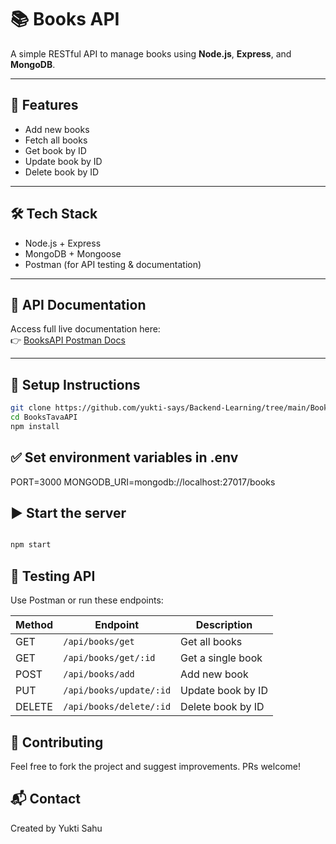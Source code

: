 # 📚 Books API

A simple RESTful API to manage books using **Node.js**, **Express**, and **MongoDB**.

---

## 📌 Features

- Add new books
- Fetch all books
- Get book by ID
- Update book by ID
- Delete book by ID

---

## 🛠 Tech Stack

- Node.js + Express
- MongoDB + Mongoose
- Postman (for API testing & documentation)

---

## 🔗 API Documentation

Access full live documentation here:  
👉 [BooksAPI Postman Docs](https://documenter.getpostman.com/view/44634770/2sB2xCh93K)

---

## 🔧 Setup Instructions

```bash
git clone https://github.com/yukti-says/Backend-Learning/tree/main/BooksTavaAPI
cd BooksTavaAPI
npm install
```

## ✅ Set environment variables in .env

PORT=3000
MONGODB_URI=mongodb://localhost:27017/books

## ▶ Start the server

```bash

npm start
```

## 🧪 Testing API

Use Postman or run these endpoints:

| Method | Endpoint                | Description       |
| ------ | ----------------------- | ----------------- |
| GET    | `/api/books/get`        | Get all books     |
| GET    | `/api/books/get/:id`    | Get a single book |
| POST   | `/api/books/add`        | Add new book      |
| PUT    | `/api/books/update/:id` | Update book by ID |
| DELETE | `/api/books/delete/:id` | Delete book by ID |


## 🤝 Contributing

Feel free to fork the project and suggest improvements. PRs welcome!

## 📬 Contact

Created by Yukti Sahu